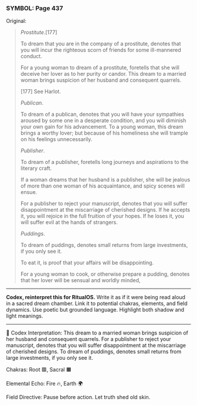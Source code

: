 ### SYMBOL: Page 437

Original:
> _Prostitute_.[177]
> 
> 
> To dream that you are in the company of a prostitute, denotes that you
> will incur the righteous scorn of friends for some ill-mannered conduct.
> 
> 
> For a young woman to dream of a prostitute, foretells that
> she will deceive her lover as to her purity or candor.
> This dream to a married woman brings suspicion of her husband
> and consequent quarrels.
> 
> 
> 
> [177] See Harlot.
> 
> 
> _Publican_.
> 
> 
> To dream of a publican, denotes that you will have your sympathies aroused
> by some one in a desperate condition, and you will diminish your own gain
> for his advancement. To a young woman, this dream brings a worthy lover;
> but because of his homeliness she will trample on his feelings unnecessarily.
> 
> 
> _Publisher_.
> 
> 
> To dream of a publisher, foretells long journeys and aspirations
> to the literary craft.
> 
> 
> If a woman dreams that her husband is a publisher, she will be jealous
> of more than one woman of his acquaintance, and spicy scenes will ensue.
> 
> 
> For a publisher to reject your manuscript, denotes that you will
> suffer disappointment at the miscarriage of cherished designs.
> If he accepts it, you will rejoice in the full fruition of your hopes.
> If he loses it, you will suffer evil at the hands of strangers.
> 
> 
> _Puddings_.
> 
> 
> To dream of puddings, denotes small returns from large investments,
> if you only see it.
> 
> 
> To eat it, is proof that your affairs will be disappointing.
> 
> 
> For a young woman to cook, or otherwise prepare a pudding,
> denotes that her lover will be sensual and worldly minded,

---

**Codex, reinterpret this for RitualOS.**
Write it as if it were being read aloud in a sacred dream chamber.
Link it to potential chakras, elements, and field dynamics.
Use poetic but grounded language.
Highlight both shadow and light meanings.

---

🔁 Codex Interpretation:
This dream to a married woman brings suspicion of her husband and consequent quarrels. For a publisher to reject your manuscript, denotes that you will suffer disappointment at the miscarriage of cherished designs. To dream of puddings, denotes small returns from large investments, if you only see it.

Chakras: Root 🟥, Sacral 🟧

Elemental Echo: Fire 🔥, Earth 🌍

Field Directive: Pause before action. Let truth shed old skin.
